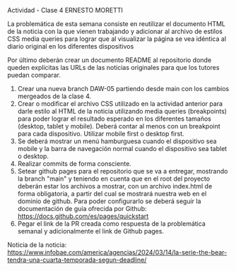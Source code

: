 Actividad - Clase 4 ERNESTO MORETTI

La problemática de esta semana consiste en reutilizar el documento HTML de la noticia con la que vienen trabajando y adicionar al archivo de estilos CSS media queries para lograr que al visualizar la página se vea idéntica al diario original en los diferentes dispositivos 

Por último deberán crear un documento README al repositorio donde queden explícitas las URLs de las noticias originales para que los tutores puedan comparar. 

1. Crear una nueva branch DAW-05 partiendo desde main con los cambios mergeados de la clase 4.
2. Crear o modificar el archivo CSS utilizado en la actividad anterior para darle estilo al HTML de la noticia utilizando media queries (breakpoints) para poder lograr el resultado esperado en los diferentes tamaños (desktop, tablet y mobile). Deberá contar al menos con un breakpoint para cada dispositivo. Utilizar mobile first o desktop first.
3. Se deberá mostrar un menú hamburguesa cuando el dispositivo sea mobile y la barra de navegación normal cuando el dispositivo sea tablet o desktop.
4. Realizar commits de forma consciente.
5. Setear github pages para el repositorio que se va a entregar, mostrando la branch "main" y teniendo en cuenta que en el root del proyecto deberán estar los archivos a mostrar, con un archivo index.html de forma obligatoria, a partir del cual se mostrará nuestra web en el dominio de github. Para poder configurarlo se deberá seguir la documentación de guía ofrecida por Github: https://docs.github.com/es/pages/quickstart
6. Pegar el link de la PR creada como respuesta de la problemática semanal y adicionalmente el link de Github pages.

Noticia de la noticia: https://www.infobae.com/america/agencias/2024/03/14/la-serie-the-bear-tendra-una-cuarta-temporada-segun-deadline/